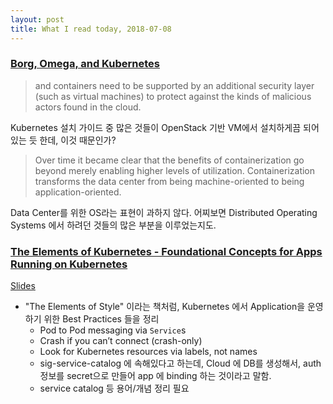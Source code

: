 ```yaml
---
layout: post
title: What I read today, 2018-07-08
---
```


### [Borg, Omega, and Kubernetes](https://static.googleusercontent.com/media/research.google.com/en//pubs/archive/44843.pdf)

> and containers need to be supported by an additional security layer (such as virtual machines) to protect against the kinds of malicious actors found in the cloud. 

Kubernetes 설치 가이드 중 많은 것들이 OpenStack 기반 VM에서 설치하게끔 되어 있는 듯 한데, 이것 때문인가?

> Over time it became clear that the benefits of containerization go beyond merely enabling higher
levels of utilization. Containerization transforms the data center from being machine-oriented to being application-oriented. 

Data Center를 위한 OS라는 표현이 과하지 않다. 어찌보면 Distributed Operating Systems 에서 하려던 것들의 많은 부분을 이루었는지도.

### [The Elements of Kubernetes - Foundational Concepts for Apps Running on Kubernetes](https://www.youtube.com/watch?v=S9l2MWhIBhc)

[Slides](https://schd.ws/hosted_files/kccncna17/9f/The%20Elements%20of%20Kubernetes.pdf)
* "The Elements of Style" 이라는 책처럼, Kubernetes 에서 Application을 운영하기 위한 Best Practices 들을 정리
  - Pod to Pod messaging via `Service`s
  - Crash if you can’t connect (crash-only)
  - Look for Kubernetes resources via labels, not names
  - sig-service-catalog 에 속해있다고 하는데, Cloud 에 DB를 생성해서, auth 정보를 secret으로 만들어 app 에 binding 하는 것이라고 말함. 
  - service catalog 등 용어/개념 정리 필요 
